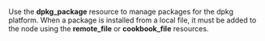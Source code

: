 Use the **dpkg_package** resource to manage packages for the dpkg
platform. When a package is installed from a local file, it must be
added to the node using the **remote_file** or **cookbook_file**
resources.